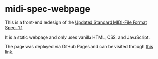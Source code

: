﻿# midi-spec-webpage
This is a front-end redesign of the [Updated Standard MIDI-File Format Spec. 1.1](http://www.music.mcgill.ca/~ich/classes/mumt306/StandardMIDIfileformat.html).

It is a static webpage and only uses vanilla HTML, CSS, and JavaScript.

The page was deployed via GitHub Pages and can be visited through [this link](https://embryzon.github.io/midi-spec-webpage).
